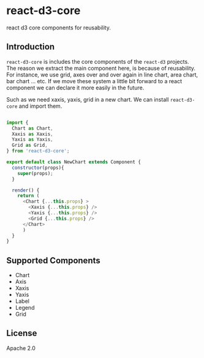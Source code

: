 # react-d3-core

react d3 core components for reusability.

## Introduction

`react-d3-core` is includes the core components of the `react-d3` projects. The reason we extract the main component here, is because of reusability. For instance, we use grid, axes over and over again in line chart, area chart, bar chart ... etc. If we move these system a little bit forward to a react component we can declare it more easily in the future.  

Such as we need xaxis, yaxis, grid in a new chart.  We can install `react-d3-core` and import them.

```js

import {
  Chart as Chart,
  Xaxis as Xaxis,
  Yaxis as Yaxis,
  Grid as Grid,
} from 'react-d3-core';

export default class NewChart extends Component {
  constructor(props){
    super(props);
  }

  render() {
    return (
      <Chart {...this.props} >
        <Xaxis {...this.props} />
        <Yaxis {...this.props} />
        <Grid {...this.props} />
      </Chart>
      )
  }
}

```

## Supported Components

- Chart
- Axis
- Xaxis
- Yaxis
- Label
- Legend
- Grid

## License

Apache 2.0
